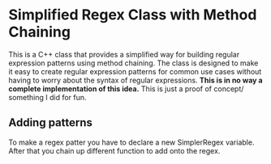 # Simplified Regex Class with Method Chaining

This is a C++ class that provides a simplified way for building regular expression patterns using method chaining. The class is designed to make it easy to create regular expression patterns for common use cases without having to worry about the syntax of regular expressions. **This is in no way a complete implementation of this idea.** This is just a proof of concept/ something I did for fun.

## Adding patterns

To make a regex patter you have to declare a new SimplerRegex variable.
After that you chain up different function to add onto the regex.
